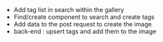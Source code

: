 - Add tag list in search within the gallery
- Find/create component to search and create tags
- Add data to the post request to create the image
- back-end : upsert tags and add them to the image
